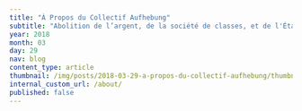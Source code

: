 ```yaml
---
title: "À Propos du Collectif Aufhebung"
subtitle: "Abolition de l’argent, de la société de classes, et de l'État, pour la révolution communiste et la communauté humaine universelle !"
year: 2018
month: 03
day: 29
nav: blog
content_type: article
thumbnail: /img/posts/2018-03-29-a-propos-du-collectif-aufhebung/thumbnail.jpg
internal_custom_url: /about/
published: false
---
```

